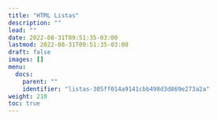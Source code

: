 ```yaml
---
title: "HTML Listas"
description: ""
lead: ""
date: 2022-08-31T09:51:35-03:00
lastmod: 2022-08-31T09:51:35-03:00
draft: false
images: []
menu:
  docs:
    parent: ""
    identifier: "listas-305ff014a9141cbb498d3d869e273a2a"
weight: 210
toc: true
---
```

